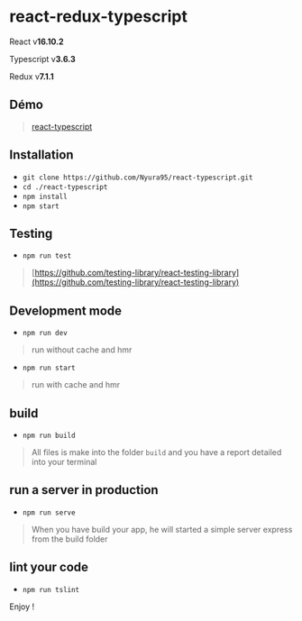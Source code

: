 # react-redux-typescript

React v**16.10.2**

Typescript v**3.6.3**

Redux v**7.1.1**

## Démo

> [react-typescript](https://react.nyugame.fr)

## Installation

- `git clone https://github.com/Nyura95/react-typescript.git`
- `cd ./react-typescript`
- `npm install`
- `npm start`

## Testing

- `npm run test`

> [https://github.com/testing-library/react-testing-library](https://github.com/testing-library/react-testing-library)

## Development mode

- `npm run dev`

> run without cache and hmr

- `npm run start`

> run with cache and hmr

## build

- `npm run build`

> All files is make into the folder `build` and you have a report detailed into your terminal

## run a server in production

- `npm run serve`

> When you have build your app, he will started a simple server express from the build folder

## lint your code

- `npm run tslint`

Enjoy !
